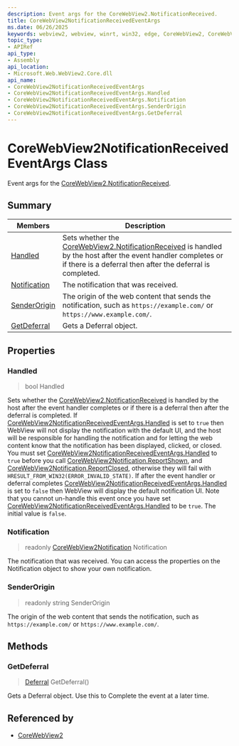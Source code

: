 ```yaml
---
description: Event args for the CoreWebView2.NotificationReceived.
title: CoreWebView2NotificationReceivedEventArgs
ms.date: 06/26/2025
keywords: webview2, webview, winrt, win32, edge, CoreWebView2, CoreWebView2Controller, browser control, edge html, CoreWebView2NotificationReceivedEventArgs
topic_type:
- APIRef
api_type:
- Assembly
api_location:
- Microsoft.Web.WebView2.Core.dll
api_name:
- CoreWebView2NotificationReceivedEventArgs
- CoreWebView2NotificationReceivedEventArgs.Handled
- CoreWebView2NotificationReceivedEventArgs.Notification
- CoreWebView2NotificationReceivedEventArgs.SenderOrigin
- CoreWebView2NotificationReceivedEventArgs.GetDeferral
---
```


# CoreWebView2NotificationReceivedEventArgs Class



Event args for the [CoreWebView2.NotificationReceived](corewebview2.md#notificationreceived).

## Summary

Members|Description
--|--
[Handled](#handled) | Sets whether the [CoreWebView2.NotificationReceived](corewebview2.md#notificationreceived) is handled by the host after the event handler completes or if there is a deferral then after the deferral is completed.
[Notification](#notification) | The notification that was received.
[SenderOrigin](#senderorigin) | The origin of the web content that sends the notification, such as `https://example.com/` or `https://www.example.com/`.
[GetDeferral](#getdeferral) | Gets a Deferral object.

## Properties

### Handled

>  bool Handled

Sets whether the [CoreWebView2.NotificationReceived](corewebview2.md#notificationreceived) is handled by the host after the event handler completes or if there is a deferral then after the deferral is completed.
If [CoreWebView2NotificationReceivedEventArgs.Handled](corewebview2notificationreceivedeventargs.md#handled) is set to `true` then WebView will not display the notification with the default UI, and the host will be responsible for handling the notification and for letting the web content know that the notification has been displayed, clicked, or closed. You must set [CoreWebView2NotificationReceivedEventArgs.Handled](corewebview2notificationreceivedeventargs.md#handled) to `true` before you call [CoreWebView2Notification.ReportShown](corewebview2notification.md#reportshown), <see cref="CoreWebView2Notification.ReportClicked()"/> and [CoreWebView2Notification.ReportClosed](corewebview2notification.md#reportclosed), otherwise they will fail with `HRESULT_FROM_WIN32(ERROR_INVALID_STATE)`. If after the event handler or deferral completes [CoreWebView2NotificationReceivedEventArgs.Handled](corewebview2notificationreceivedeventargs.md#handled) is set to `false` then WebView will display the default notification UI. Note that you cannot un-handle this event once you have set [CoreWebView2NotificationReceivedEventArgs.Handled](corewebview2notificationreceivedeventargs.md#handled) to be `true`. The initial value is `false`.

### Notification

> readonly  [CoreWebView2Notification](corewebview2notification.md) Notification

The notification that was received.
You can access the properties on the Notification object to show your own notification.

### SenderOrigin

> readonly  string SenderOrigin

The origin of the web content that sends the notification, such as `https://example.com/` or `https://www.example.com/`.



## Methods

### GetDeferral

> [Deferral](/uwp/api/Windows.Foundation.Deferral) GetDeferral()

Gets a Deferral object.
Use this to Complete the event at a later time.






## Referenced by

- [CoreWebView2](corewebview2.md)
